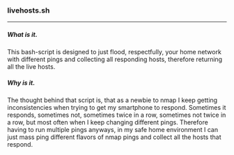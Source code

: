 ### livehosts.sh
---
##### What is it.
This bash-script is designed to just flood, respectfully, your home network with different pings and collecting all responding hosts, therefore returning all the live hosts.
##### Why is it.
The thought behind that script is, that as a newbie to nmap I keep getting inconsistencies when trying to get my smartphone to respond. Sometimes it responds, sometimes not, sometimes twice in a row, sometimes not twice in a row, but most often when I keep changing different pings. Therefore having to run multiple pings anyways, in my safe home environment I can just mass ping different flavors of nmap pings and collect all the hosts that respond.
